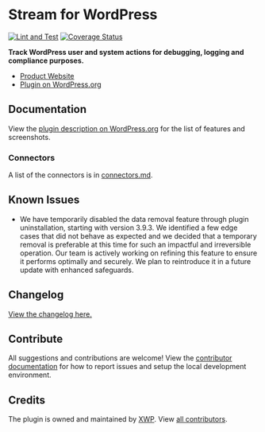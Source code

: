 # Stream for WordPress

[![Lint and Test](https://github.com/xwp/stream/actions/workflows/ci.yml/badge.svg)](https://github.com/xwp/stream/actions/workflows/ci.yml)
[![Coverage Status](https://coveralls.io/repos/github/xwp/stream/badge.svg?branch=develop)](https://coveralls.io/github/xwp/stream?branch=develop)

**Track WordPress user and system actions for debugging, logging and compliance purposes.**

- [Product Website](https://xwp.co/work/stream/)
- [Plugin on WordPress.org](https://wordpress.org/plugins/stream/)

## Documentation

View the [plugin description on WordPress.org](https://wordpress.org/plugins/stream/) for the list of features and screenshots.

### Connectors

A list of the connectors is in [connectors.md](connectors.md).

## Known Issues

- We have temporarily disabled the data removal feature through plugin uninstallation, starting with version 3.9.3. We identified a few edge cases that did not behave as expected and we decided that a temporary removal is preferable at this time for such an impactful and irreversible operation. Our team is actively working on refining this feature to ensure it performs optimally and securely. We plan to reintroduce it in a future update with enhanced safeguards.

## Changelog

[View the changelog here.](changelog.md)

## Contribute

All suggestions and contributions are welcome! View the [contributor documentation](contributing.md) for how to report issues and setup the local development environment.

## Credits

The plugin is owned and maintained by [XWP](https://xwp.co). View [all contributors](https://github.com/xwp/stream/graphs/contributors).
